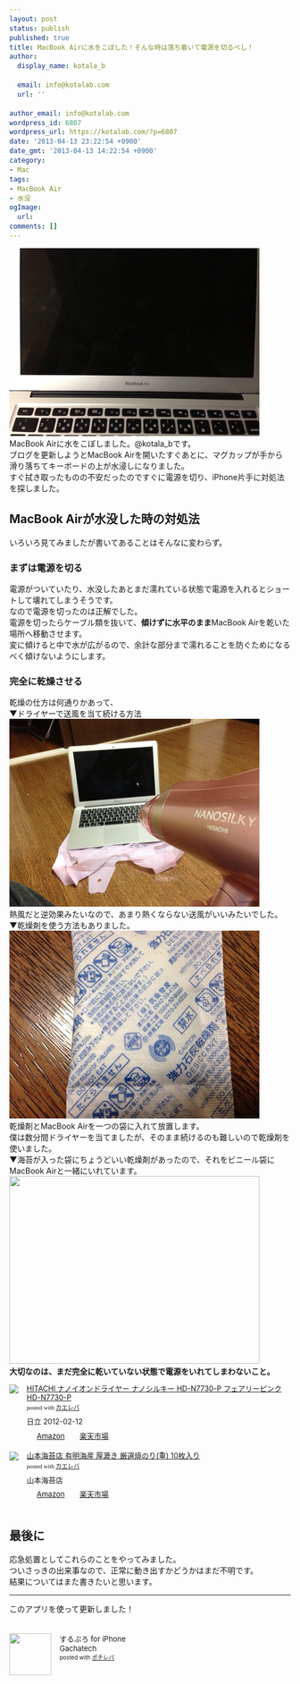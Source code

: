 ```yaml
---
layout: post
status: publish
published: true
title: MacBook Airに水をこぼした！そんな時は落ち着いて電源を切るべし！
author:
  display_name: kotala_b

  email: info@kotalab.com
  url: ''

author_email: info@kotalab.com
wordpress_id: 6807
wordpress_url: https://kotalab.com/?p=6807
date: '2013-04-13 23:22:54 +0900'
date_gmt: '2013-04-13 14:22:54 +0900'
category:
- Mac
tags:
- MacBook Air
- 水没
ogImage:
  url:
comments: []
---
```

<p><img alt="" src="/wp-content/uploads/slooProImg_20130413232251.jpg" width="448" height="336" /><br />
MacBook Airに水をこぼしました。@kotala_bです。<br />
ブログを更新しようとMacBook Airを開いたすぐあとに、マグカップが手から滑り落ちてキーボードの上が水浸しになりました。<br />
すぐ拭き取ったものの不安だったのですぐに電源を切り、iPhone片手に対処法を探しました。<br />
</p>
<!--more-->
<h2>MacBook Airが水没した時の対処法</h2>
<p>いろいろ見てみましたが書いてあることはそんなに変わらず。</p>
<h3>まずは電源を切る</h3>
<p>電源がついていたり、水没したあとまだ濡れている状態で電源を入れるとショートして壊れてしまうそうです。<br />
なので電源を切ったのは正解でした。<br />
電源を切ったらケーブル類を抜いて、<strong>傾けずに水平のまま</strong>MacBook Airを乾いた場所へ移動させます。<br />
変に傾けると中で水が広がるので、余計な部分まで濡れることを防ぐためになるべく傾けないようにします。</p>
<h3>完全に乾燥させる</h3>
<p>乾燥の仕方は何通りかあって、<br />
▼ドライヤーで送風を当て続ける方法<br />
<img alt="" src="/wp-content/uploads/slooProImg_20130413232242.jpg" width="448" height="336" /><br />
熱風だと逆効果みたいなので、あまり熱くならない送風がいいみたいでした。<br />
▼乾燥剤を使う方法もありました。<br />
<img alt="" src="/wp-content/uploads/slooProImg_20130413232245.jpg" width="448" height="336" /><br />
乾燥剤とMacBook Airを一つの袋に入れて放置します。<br />
僕は数分間ドライヤーを当てましたが、そのまま続けるのも難しいので乾燥剤を使いました。<br />
▼海苔が入った袋にちょうどいい乾燥剤があったので、それをビニール袋にMacBook Airと一緒にいれています。<br />
<img alt="" src="/wp-content/uploads/slooProImg_20130413232249.jpg" width="448" height="336" /><br />
<strong>大切なのは、まだ完全に乾いていない状態で電源をいれてしまわないこと。</strong></p>
<div class="kaerebalink-box" style="text-align:left;padding-bottom:20px;font-size:small;/zoom: 1;overflow: hidden;">
<div class="kaerebalink-image" style="float:left;margin:0 15px 10px 0;"><a href="https://www.amazon.co.jp/exec/obidos/ASIN/B00BF8PUGK/same-22/ref=nosim/" rel="nofollow" target="_blank"><img src="https://images-fe.ssl-images-amazon.com/images/I/21ihq88hNgL._SL160_.jpg" style="border: none;" /></a></div>
<div class="kaerebalink-info" style="line-height:120%;/zoom: 1;overflow: hidden;">
<div class="kaerebalink-name" style="margin-bottom:10px;line-height:120%"><a href="https://www.amazon.co.jp/exec/obidos/ASIN/B00BF8PUGK/same-22/ref=nosim/" rel="nofollow" target="_blank">HITACHI ナノイオンドライヤー ナノシルキー HD-N7730-P フェアリーピンク HD-N7730-P</a>
<div class="kaerebalink-powered-date" style="font-size:8pt;margin-top:5px;font-family:verdana;line-height:120%">posted with <a href="https://kaereba.com" target="_blank">カエレバ</a></div>
</div>
<div class="kaerebalink-detail" style="margin-bottom:5px;"> 日立 2012-02-12    </div>
<div class="kaerebalink-link1" style="margin-top:10px;">
<div class="shoplinkamazon" style="display:inline;margin-right:5px;background: url('https://img.yomereba.com/tam_k_01.gif') 0 0 no-repeat;padding: 2px 0 2px 18px;white-space: nowrap;"><a href="https://www.amazon.co.jp/gp/search?keywords=HD-N7730-P%20HD-N7730-P&__mk_ja_JP=%83J%83%5E%83J%83i&tag=same-22" rel="nofollow" target="_blank" title="アマゾン" >Amazon</a></div>
<div class="shoplinkrakuten" style="display:inline;margin-right:5px;background: url('https://img.yomereba.com/tam_k_01.gif') 0 -50px no-repeat;padding: 2px 0 2px 18px;white-space: nowrap;"><a href="https://hb.afl.rakuten.co.jp/hgc/0fac4537.dbf8529f.0fac4538.a4466d9e/?pc=http%3A%2F%2Fsearch.rakuten.co.jp%2Fsearch%2Fmall%2FHD-N7730-P%2520HD-N7730-P%2F-%2Ff.1-p.1-s.1-sf.0-st.A-v.2%3Fx%3D0%26scid%3Daf_ich_link_urltxt%26m%3Dhttp%3A%2F%2Fm.rakuten.co.jp%2F" rel="nofollow" target="_blank" title="楽天市場" >楽天市場</a></div>
</div>
</div>
<div class="booklink-footer" style="clear: left"></div>
</div>
<div class="kaerebalink-box" style="text-align:left;padding-bottom:20px;font-size:small;/zoom: 1;overflow: hidden;">
<div class="kaerebalink-image" style="float:left;margin:0 15px 10px 0;"><a href="https://www.amazon.co.jp/exec/obidos/ASIN/B004NRVYLA/same-22/ref=nosim/" rel="nofollow" target="_blank"><img src="https://images-fe.ssl-images-amazon.com/images/I/513kpilpJUL._SL160_.jpg" style="border: none;" /></a></div>
<div class="kaerebalink-info" style="line-height:120%;/zoom: 1;overflow: hidden;">
<div class="kaerebalink-name" style="margin-bottom:10px;line-height:120%"><a href="https://www.amazon.co.jp/exec/obidos/ASIN/B004NRVYLA/same-22/ref=nosim/" rel="nofollow" target="_blank">山本海苔店 有明海産 厚漉き 厳選焼のり(重) 10枚入り</a>
<div class="kaerebalink-powered-date" style="font-size:8pt;margin-top:5px;font-family:verdana;line-height:120%">posted with <a href="https://kaereba.com" target="_blank">カエレバ</a></div>
</div>
<div class="kaerebalink-detail" style="margin-bottom:5px;"> 山本海苔店     </div>
<div class="kaerebalink-link1" style="margin-top:10px;">
<div class="shoplinkamazon" style="display:inline;margin-right:5px;background: url('https://img.yomereba.com/tam_k_01.gif') 0 0 no-repeat;padding: 2px 0 2px 18px;white-space: nowrap;"><a href="https://www.amazon.co.jp/gp/search?keywords=%8C%B5%91I%8F%C4%82%CC%82%E8%20%8C%FA%8D%97%82%AB&__mk_ja_JP=%83J%83%5E%83J%83i&tag=same-22" rel="nofollow" target="_blank" title="アマゾン" >Amazon</a></div>
<div class="shoplinkrakuten" style="display:inline;margin-right:5px;background: url('https://img.yomereba.com/tam_k_01.gif') 0 -50px no-repeat;padding: 2px 0 2px 18px;white-space: nowrap;"><a href="https://hb.afl.rakuten.co.jp/hgc/0fac4537.dbf8529f.0fac4538.a4466d9e/?pc=http%3A%2F%2Fsearch.rakuten.co.jp%2Fsearch%2Fmall%2F%25E5%258E%25B3%25E9%2581%25B8%25E7%2584%25BC%25E3%2581%25AE%25E3%2582%258A%2520%25E5%258E%259A%25E6%25BC%2589%25E3%2581%258D%2F-%2Ff.1-p.1-s.1-sf.0-st.A-v.2%3Fx%3D0%26scid%3Daf_ich_link_urltxt%26m%3Dhttp%3A%2F%2Fm.rakuten.co.jp%2F" rel="nofollow" target="_blank" title="楽天市場" >楽天市場</a></div>
</div>
</div>
<div class="booklink-footer" style="clear: left"></div>
</div>
<h2>最後に</h2>
<p>応急処置としてこれらのことをやってみました。<br />
ついさっきの出来事なので、正常に動き出すかどうかはまだ不明です。<br />
結果についてはまた書きたいと思います。</p>
<hr>
<p>このアプリを使って更新しました！</p>
<div class="pochireba" style="text-align:left;font-size:small;padding:20px 0;/zoom: 1;overflow: hidden;"><span class="removed_link" title="click.linksynergy.com/fs-bin/click?id=d2yYUp776R4&amp;subid=&amp;offerid=94348.1&amp;type=3&amp;tmpid=3910&amp;RD_PARM1=http%253A%252F%252Fitunes.apple.com%252Fjp%252Fapp%252Fsurupuro-for-iphone%252Fid436676299%253Fmt%253D8%2526uo%253D4"><img src="http://a1.mzstatic.com/us/r1000/065/Purple/v4/4c/c6/a8/4cc6a855-cc5c-34ed-0436-36e219eafb81/mzl.xejvrijs.jpg" width="75" height="75" style="float:left;margin:0 15px 0 0;" class="pochi_img" ></span>
<div class="pochi_info" style="text-align:left;/zoom: 1;overflow: hidden;">
<div class="pochi_name"><span class="removed_link" title="click.linksynergy.com/fs-bin/click?id=d2yYUp776R4&amp;subid=&amp;offerid=94348.1&amp;type=3&amp;tmpid=3910&amp;RD_PARM1=http%253A%252F%252Fitunes.apple.com%252Fjp%252Fapp%252Fsurupuro-for-iphone%252Fid436676299%253Fmt%253D8%2526uo%253D4">するぷろ for iPhone</span></div>
<div class="pochi_seller"><span class="removed_link" title="click.linksynergy.com/fs-bin/click?id=d2yYUp776R4&amp;subid=&amp;offerid=94348.1&amp;type=3&amp;tmpid=3910&amp;RD_PARM1=http%253A%252F%252Fitunes.apple.com%252Fjp%252Fartist%252Fgachatech%252Fid358731102%253Fuo%253D4">Gachatech</span></div>
<div class="pochi_post" style="font-size:x-small;">posted with <a href="https://pochireba.com" target="_blank">ポチレバ</a></div>
</div>
<div class="pochireba-footer" style="clear: left"></div>
</div>
